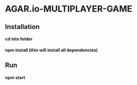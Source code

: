 # AGAR.io-MULTIPLAYER-GAME

## Installation 
#### cd into  folder
#### npm install (this will install all dependencies)
 
## Run
#### npm start
